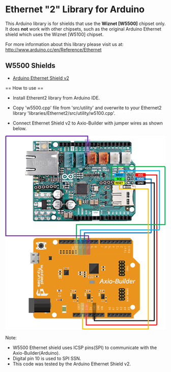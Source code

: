 Ethernet "2" Library for Arduino
================================

This Arduino library is for shields that use the **Wiznet [W5500]** chipset only.
It does **not** work with other chipsets, such as the original Arduino Ethernet shield which
uses the Wiznet [W5100] chipset.

For more information about this library please visit us at: 
http://www.arduino.cc/en/Reference/Ethernet


W5500 Shields
-------------

* [Arduino Ethernet Shield v2](https://www.arduino.cc/en/Main/ArduinoEthernetShieldV2)

== How to use ==

* Install Etherent2 library from Arduino IDE.
* Copy 'w5500.cpp' file from 'src/utility' and overwrite to your Ethernet2 library 'libraries/Ethernet2/src/utility/w5100.cpp'.

* Connect Ethernet Shield v2 to Axio-Builder with jumper wires as shown below.

![w5100 arduino shield](https://raw.githubusercontent.com/sp-axio/Arduino_Ethernet2_for_Axio/master/eth2_w5500_axio.png "w5100 Ethernet shield v2 connect to Axio-Builder")

Note:
* W5500 Ethernet shield uses ICSP pins(SPI) to communicate with the Axio-Builder(Arduino).
* Digital pin 10 is used to SPI SSN.
* This code was tested by the Arduino Ethernet Shield v2.